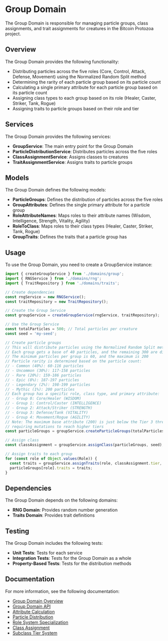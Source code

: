 # Group Domain

The Group Domain is responsible for managing particle groups, class assignments, and trait assignments for creatures in the Bitcoin Protozoa project.

## Overview

The Group Domain provides the following functionality:

- Distributing particles across the five roles (Core, Control, Attack, Defense, Movement) using the Normalized Random Split method
- Determining the rarity of each particle group based on its particle count
- Calculating a single primary attribute for each particle group based on its particle count
- Assigning class types to each group based on its role (Healer, Caster, Striker, Tank, Rogue)
- Assigning traits to particle groups based on their role and tier

## Services

The Group Domain provides the following services:

- **GroupService**: The main entry point for the Group Domain
- **ParticleDistributionService**: Distributes particles across the five roles
- **ClassAssignmentService**: Assigns classes to creatures
- **TraitAssignmentService**: Assigns traits to particle groups

## Models

The Group Domain defines the following models:

- **ParticleGroups**: Defines the distribution of particles across the five roles
- **GroupAttributes**: Defines the single primary attribute for a particle group
- **RoleAttributeNames**: Maps roles to their attribute names (Wisdom, Intelligence, Strength, Vitality, Agility)
- **RoleToClass**: Maps roles to their class types (Healer, Caster, Striker, Tank, Rogue)
- **GroupTraits**: Defines the traits that a particle group has

## Usage

To use the Group Domain, you need to create a GroupService instance:

```typescript
import { createGroupService } from './domains/group';
import { RNGService } from './domains/rng';
import { TraitRepository } from './domains/traits';

// Create dependencies
const rngService = new RNGService();
const traitRepository = new TraitRepository();

// Create the Group Service
const groupService = createGroupService(rngService, traitRepository);

// Use the Group Service
const totalParticles = 500; // Total particles per creature
const seed = 'my-seed';

// Create particle groups
// This will distribute particles using the Normalized Random Split method
// Each group gets a base of 40 particles, and the remaining 300 are distributed
// The minimum particles per group is 60, and the maximum is 200
// Particle rarity is determined based on the particle count:
// - Common (40%): 60-116 particles
// - Uncommon (30%): 117-158 particles
// - Rare (20%): 159-186 particles
// - Epic (8%): 187-197 particles
// - Legendary (2%): 198-199 particles
// - Mythic (1%): 200 particles
// Each group has a specific role, class type, and primary attribute:
// - Group 0: Core/Healer (WISDOM)
// - Group 1: Control/Caster (INTELLIGENCE)
// - Group 2: Attack/Striker (STRENGTH)
// - Group 3: Defense/Tank (VITALITY)
// - Group 4: Movement/Rogue (AGILITY)
// Note: The maximum base attribute (200) is just below the Tier 3 threshold (201),
// requiring mutations to reach higher tiers
const particleGroups = groupService.createParticleGroups(totalParticles, seed);

// Assign class
const classAssignment = groupService.assignClass(particleGroups, seed);

// Assign traits to each group
for (const role of Object.values(Role)) {
  const traits = groupService.assignTraits(role, classAssignment.tier, `${seed}-${role}`);
  particleGroups[role].traits = traits;
}
```

## Dependencies

The Group Domain depends on the following domains:

- **RNG Domain**: Provides random number generation
- **Traits Domain**: Provides trait definitions

## Testing

The Group Domain includes the following tests:

- **Unit Tests**: Tests for each service
- **Integration Tests**: Tests for the Group Domain as a whole
- **Property-Based Tests**: Tests for the distribution methods

## Documentation

For more information, see the following documentation:

- [Group Domain Overview](../../docs/systems/group/group_domain_overview.md)
- [Group Domain API](../../docs/systems/group/group_domain_api.md)
- [Attribute Calculation](../../docs/systems/group/attribute_calculation.md)
- [Particle Distribution](../../docs/systems/group/particle_distribution.md)
- [Role System Specialization](../../docs/systems/group/role_system_specialization.md)
- [Class Assignment](../../docs/systems/group/class_assignment.md)
- [Subclass Tier System](../../docs/systems/group/subclass_tier_system.md)
